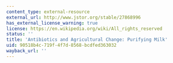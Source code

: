 ```yaml
---
content_type: external-resource
external_url: http://www.jstor.org/stable/27868996
has_external_license_warning: true
license: https://en.wikipedia.org/wiki/All_rights_reserved
status: ''
title: 'Antibiotics and Agricultural Change: Purifying Milk'
uid: 90518b4c-719f-4f7d-8568-bcdfed363032
wayback_url: ''
---
```

